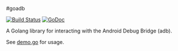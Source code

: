 #goadb

[![Build Status](https://travis-ci.org/zach-klippenstein/goadb.svg?branch=master)](https://travis-ci.org/zach-klippenstein/goadb)
[![GoDoc](https://godoc.org/github.com/mDNSService/goadb?status.svg)](https://godoc.org/github.com/mDNSService/goadb)

A Golang library for interacting with the Android Debug Bridge (adb).

See [demo.go](cmd/demo/demo.go) for usage.
